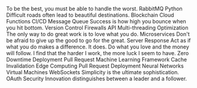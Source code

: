 To be the best, you must be able to handle the worst. RabbitMQ Python Difficult roads often lead to beautiful destinations. Blockchain Cloud Functions CI/CD Message Queue Success is how high you bounce when you hit bottom. Version Control Firewalls API Multi-threading Optimization The only way to do great work is to love what you do.
Microservices Don't be afraid to give up the good to go for the great. Server Response Act as if what you do makes a difference. It does. Do what you love and the money will follow. I find that the harder I work, the more luck I seem to have. Zero Downtime Deployment Pull Request
Machine Learning Framework Cache Invalidation Edge Computing Pull Request Deployment Neural Networks Virtual Machines
WebSockets Simplicity is the ultimate sophistication. OAuth Security Innovation distinguishes between a leader and a follower.
